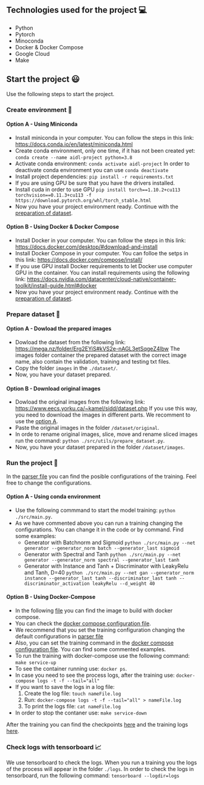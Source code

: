## Technologies used for the project :computer:
- Python
- Pytorch
- Minoconda
- Docker & Docker Compose
- Google Cloud
- Make

## Start the project :smiley:
Use the following steps to start the project.

### Create environment :book:

#### Option A - Using Miniconda
- Install miniconda in your computer. You can follow the steps in this link: https://docs.conda.io/en/latest/miniconda.html
- Create conda environment, only one time, if it has not been created yet: `conda create --name aidl-project python=3.8`
- Activate conda environment: `conda activate aidl-project` In order to deactivate conda environment you can use `conda deactivate`
- Install project dependencies: `pip install -r requirements.txt`
- If you are using GPU be sure that you have the drivers installed.
- Install cuda in order to use GPU `pip install torch==1.10.2+cu113 torchvision==0.11.3+cu113 -f https://download.pytorch.org/whl/torch_stable.html`
- Now you have your project environment ready. Continue with the [preparation of dataset](#prepare-dataset-steps).

#### Option B - Using Docker & Docker Compose
- Install Docker in your computer. You can follow the steps in this link: https://docs.docker.com/desktop/#download-and-install
- Install Docker Compose in your computer. You can folloe the setps in this link: https://docs.docker.com/compose/install/
- If you use GPU install Docker requirements to let Docker use computer GPU in the container. You can install requirements using the following link: https://docs.nvidia.com/datacenter/cloud-native/container-toolkit/install-guide.html#docker
- Now you have your project environment ready. Continue with the [preparation of dataset](#prepare-dataset-steps).


### Prepare dataset :open_file_folder:
#### Option A - Dowload the prepared images
- Dowload the dataset from the following link: https://mega.nz/folder/Erg2EYiS#kVS2e-nAGL3etSqgeZ4lbw The images folder container the prepared dataset with the correct image name, also contain the validation, training and testing txt files.
- Copy the folder `images` in the `./dataset/`.
- Now, you have your dataset prepared.


#### Option B - Download original images
- Dowload the original images from the following link: https://www.eecs.yorku.ca/~kamel/sidd/dataset.php If you use this way, you need to download the images in different parts. We recomment to use the [option A](#option-a---dowload-the-prepared-images).
- Paste the original images in the folder `/dataset/original`.
- In orde to rename original images, slice, move and rename sliced images run the command: `python ./src/utils/prepare_dataset.py`.
- Now, you have your dataset prepared in the folder `/dataset/images`.



### Run the project :runner:

In the [parser file](./src/utils/parser.py) you can find the posible configurations of the training. Feel free to change the configurations.


#### Option A - Using conda environment
- Use the following commmand to start the model training: `python ./src/main.py`.
- As we have commented above you can run a training changing the configurations. You can change it in the code or by command. Find some examples:
    - Generator with Batchnorm and Sigmoid `python ./src/main.py --net generator --generator_norm batch --generator_last sigmoid`
    - Generator with Spectral and Tanh `python ./src/main.py --net generator --generator_norm spectral --generator_last tanh`
    - Generator with Instance and Tanh + Discriminator with LeakyRelu and Tanh, D=40 `python ./src/main.py --net gan --generator_norm instance --generator_last tanh --discriminator_last tanh --discriminator_activation leakyRelu --d_weight 40`

#### Option B - Using Docker-Compose
- In the following [file](./Dockerfile) you can find the image to build with docker compose.
- You can check the [docker compose configuration file](./docker-compose.yaml).
- We recommend that you set the training configuration changing the default configurations in [parser file](./src/utils/parser.py)
- Also, you can set the training command in the [docker compose configuration file](./docker-compose.yaml). You can find some commented examples.
- To run the training with docker-compose use the following command: `make service-up`
- To see the container running use: `docker ps`.
- In case you need to see the process logs, after the training use: `docker-compose logs -t -f --tail="all"`
- If you want to save the logs in a log file:
    1. Create the log file: `touch nameFile.log`
    2. Run: `docker-compose logs -t -f --tail="all" > nameFile.log`
    3. To print the logs file: `cat nameFile.log`
- In order to stop the contaner use: `make service-down`



After the training you can find the checkpoints [here](./checkpoints) and the training logs [here](./logs).


### Check logs with tensorboard :chart_with_upwards_trend:
We use tensorboard to check the logs. When you run a training you the logs of the process will appear in the folder `./logs`.
In order to check the logs in tensorboard, run the following command: `tensorboard --logdir=logs`



